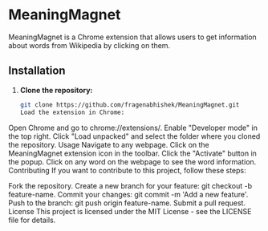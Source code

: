 # MeaningMagnet

MeaningMagnet is a Chrome extension that allows users to get information about words from Wikipedia by clicking on them.

## Installation

1. **Clone the repository:**
   ```bash
   git clone https://github.com/fragenabhishek/MeaningMagnet.git
   Load the extension in Chrome:
Open Chrome and go to chrome://extensions/.
Enable "Developer mode" in the top right.
Click "Load unpacked" and select the folder where you cloned the repository.
Usage
Navigate to any webpage.
Click on the MeaningMagnet extension icon in the toolbar.
Click the "Activate" button in the popup.
Click on any word on the webpage to see the word information.
Contributing
If you want to contribute to this project, follow these steps:

Fork the repository.
Create a new branch for your feature: git checkout -b feature-name.
Commit your changes: git commit -m 'Add a new feature'.
Push to the branch: git push origin feature-name.
Submit a pull request.
License
This project is licensed under the MIT License - see the LICENSE file for details.
